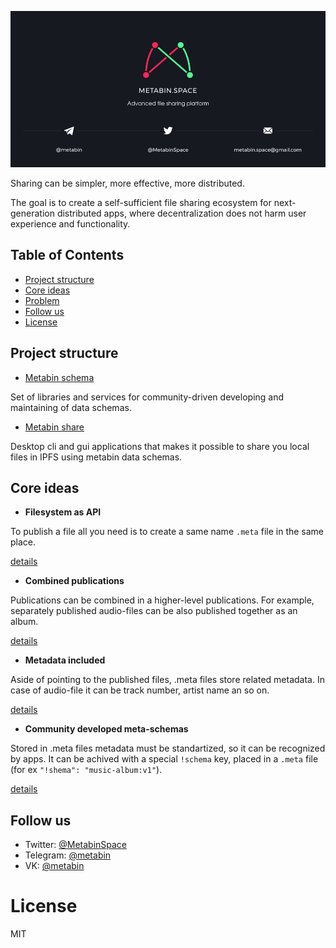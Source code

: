![](/_banner.png)

Sharing can be simpler, more effective, more distributed.

The goal is to create a self-sufficient file sharing ecosystem for next-generation distributed apps, where decentralization does not harm user experience and functionality.

## Table of Contents

- [Project structure](#project-structure)
- [Core ideas](#core-ideas)
- [Problem](#problem)
- [Follow us](#follow-us)
- [License](#license)

## Project structure

- [Metabin schema](https://github.com/metabin/metabin-schema)

Set of libraries and services for community-driven developing and maintaining of data schemas.

- [Metabin share](https://github.com/metabin/metabin-client)

Desktop cli and gui applications that makes it possible to share you local files in IPFS using metabin data schemas.

## Core ideas

- **Filesystem as API**

To publish a file all you need is to create a same name `.meta` file in the same place.

[details](/docs/fs-as-api/doc.md)

- **Combined publications**

Publications can be combined in a higher-level publications. For example, separately published audio-files can be also published together as an album.

[details](/docs/combined/doc.md)

- **Metadata included**

Aside of pointing to the published files, .meta files store related metadata. In case of audio-file it can be track number, artist name an so on.

[details](/docs/metadata/doc.md)

- **Community developed meta-schemas**

Stored in .meta files metadata must be standartized, so it can be recognized by apps. It can be achived with a special `!schema` key, placed in a `.meta` file (for ex `"!shema": "music-album:v1"`).

[details](/docs/schemas/doc.md)

## Follow us

- Twitter: [@MetabinSpace](http://twitter.com/MetabinSpace)
- Telegram: [@metabin](http://t.me/metabin)
- VK: [@metabin](http://vk.com/metabin)

# License
MIT
